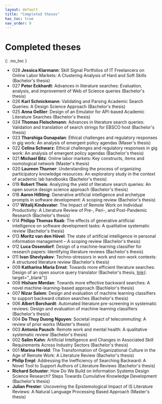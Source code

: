 ```yaml
---
layout: default
title: "Completed theses"
has_toc: true
nav_order: 9
---
```


# Completed theses
{: .no_toc }

- 028 **Jessica Klarmann**: Skill Signal Portfolios of IT Freelancers on Online Labor Markets: A Clustering Analysis of Hard and Soft Skills (Bachelor's thesis)
- 027 **Peter Eckhardt**: Advances in literature searches: Evaluation, analysis, and improvement of Web of Science queries (Bachelor's thesis)
- 026 **Karl Schnickmann**: Validating and Parsing Academic Search Queries: A Design Science Approach (Bachelor's thesis)
- 025 **Anna Geßler**: Design of an Emulator for API-based Academic Literature Searches (Bachelor's thesis)
- 024 **Thomas Fleischmann**: Advances in literature search queries: Validation and translation of search strings for EBSCO host (Bachelor's thesis)
- 023 **Tharshiga Gunapalan**: Ethical challenges and regulatory responses in gig work: An analysis of emergent policy agendas (Maser's thesis)
- 022 **Celina Schwarz**: Ethical challenges and regulatory responses in gig work: An analysis of emergent policy agendas (Bachelor's thesis)
- 021 **Michael Bitz**: Online labor markets: Key constructs, items and nomological network (Master's thesis)
- 020 **Laureen Thurner**: Understanding the process of organizing participatory knowledge resources: An exploratory study in the context of academic lab handbooks (Bachelor's thesis)
- 019 **Robert Theis**: Analyzing the yield of literature search queries: An open source design science approach (Bachelor's thesis)
- 018 **Aaron Hißting**: Generative artificial intelligence and archetype prompts in software development: A scoping review (Bachelor's thesis)
- 017 **Witalij Kindsvater**: The Impact of Remote Work on Individual Productivity: A Literature Review of Pre-, Peri-, and Post-Pandemic Research (Bachelor's thesis)
- 014 **Philipp Thomas Raab**: The effects of generative artificial intelligence on software development tasks: A qualitative systematic review (Bachelor's thesis)
- 013 **Moritz van den Hövel**: The state of artificial intelligence in personal information management – A scoping review (Bachelor's thesis)
- 012 **Luca Ossendorf**: Design of a machine-learning classifier for research papers: Identifying literature reviews (Bachelor's thesis)
- 011 **Ivan Shevlyakov**: Techno-stressors in work and non-work contexts: A structured literature review  (Bachelor's thesis)
- 009 **Katharina Maria Ernst**: Towards more efficient literature searches: Design of an open source query translator (Bachelor's thesis, [link](https://github.com/CoLRev-Environment/search-query){: target="_blank"})
- 008 **Hisham Merdan**: Towards  more effective backward searches: A novel machine-learning-based approach (Bachlelor's thesis)
- 007 **Nizar Salem**: Design and evaluation of machine learning classifiers to support backward citation searches (Bachelor's thesis)
- 006 **Albert Borchardt**: Automated literature pre-screening in systematic reviews: Design and evaluation of machine learning classifiers (Bachelor's thesis)
- 004 **Do Thuy Duong Nguyen**: Societal impact of telecommuting: A review of prior works (Master's thesis)
- 003 **Antonia Pausch**: Remote work and mental health: A qualitative systematic review (Bachelor's thesis)
- 002 **Salim Kahn**: Artificial Intelligence and Changes in Associated Skill Requirements Across Industry Sectors (Bachelor's thesis)
- 001 **Marina Herold**: The Transformation of Organizational Culture in the Age of Remote Work: A Literature Review (Bachelor's thesis)
- **Philip Empl**: Addressing the Inefficiency of Searching Backward: A Novel Tool to Support Authors of Literature Reviews (Bachelor's thesis)
- **Richard Schuster**: How Do We Build on Information Systems Design Science Research? Steps Towards Cumulative Knowledge Development (Bachelor's thesis)
- **Julian Prester**: Uncovering the Epistemological Impact of IS Literature Reviews: A Natural Language Processing Based Approach (Master's thesis)
